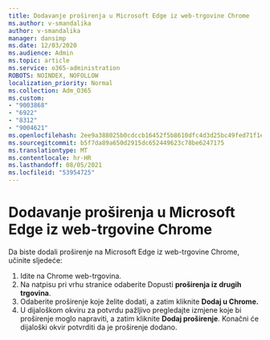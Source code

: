 ```yaml
---
title: Dodavanje proširenja u Microsoft Edge iz web-trgovine Chrome
ms.author: v-smandalika
author: v-smandalika
manager: dansimp
ms.date: 12/03/2020
ms.audience: Admin
ms.topic: article
ms.service: o365-administration
ROBOTS: NOINDEX, NOFOLLOW
localization_priority: Normal
ms.collection: Adm_O365
ms.custom:
- "9003868"
- "6922"
- "8312"
- "9004621"
ms.openlocfilehash: 2ee9a388025b0cdccb16452f5b8610dfc4d3d25bc49fed71f1e1b1789b4d4827
ms.sourcegitcommit: b5f7da89a650d2915dc652449623c78be6247175
ms.translationtype: MT
ms.contentlocale: hr-HR
ms.lasthandoff: 08/05/2021
ms.locfileid: "53954725"
---
```

# <a name="add-an-extension-to-microsoft-edge-from-the-chrome-web-store"></a>Dodavanje proširenja u Microsoft Edge iz web-trgovine Chrome

Da biste dodali proširenje na Microsoft Edge iz web-trgovine Chrome, učinite sljedeće:

1. Idite na Chrome web-trgovina.
2. Na natpisu pri vrhu stranice odaberite Dopusti **proširenja iz drugih trgovina**.
3. Odaberite proširenje koje želite dodati, a zatim kliknite **Dodaj u Chrome.**
4. U dijaloškom okviru za potvrdu pažljivo pregledajte izmjene koje bi proširenje moglo napraviti, a zatim kliknite **Dodaj proširenje**.
Konačni će dijaloški okvir potvrditi da je proširenje dodano.